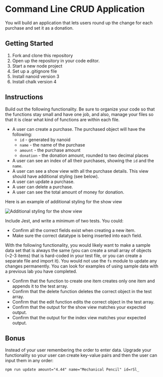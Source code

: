 # Command Line CRUD Application

You will build an application that lets users round up the change for each purchase and set it as a donation.

## Getting Started

1. Fork and clone this repository
1. Open up the repository in your code editor.
1. Start a new node project
1. Set up a .gitignore file
1. Install nanoid version 3
1. Install chalk version 4

## Instructions

Build out the following functionality. Be sure to organize your code so that the functions stay small and have one job, and also, manage your files so that it is clear what kind of functions are within each file.

- A user can create a purchase. The purchased object will have the following:
  - `id` - generated by nanoid
  - `name` - the name of the purchase
  - `amount` - the purchase amount
  - `donation` - the donation amount, rounded to two decimal places
- A user can see an index of all their purchases, showing the `id` and the `name`.
- A user can see a show view with all the purchase details. This view should have additional styling (see below).
- A user can update a purchase.
- A user can delete a purchase.
- A user can see the total amount of money for donation.

Here is an example of additional styling for the show view

![Additional styling for the show view](./assets/show-view.png)

Include Jest, and write a minimum of two tests. You could:

- Confirm all the correct fields exist when creating a new item.
- Make sure the correct datatype is being inserted into each field.

With the following functionality, you would likely want to make a sample data set that is always the same (you can create a small array of objects (~2-3 items) that is hard-coded in your test file, or you can create a separate file and import it). You would not use the `fs` module to update any changes permanently. You can look for examples of using sample data with a previous lab you have completed.

- Confirm that the function to create one item creates only one item and appends it to the test array.
- Confirm that the delete function deletes the correct object in the test array.
- Confirm that the edit function edits the correct object in the test array.
- Confirm that the output for the show view matches your expected output.
- Confirm that the output for the index view matches your expected output.

## Bonus

Instead of your user remembering the order to enter data. Upgrade your functionality so your user can create key-value pairs and then the user can input them in any order:

```
npm run update amount="4.44" name="Mechanical Pencil" id=rSl_
```

